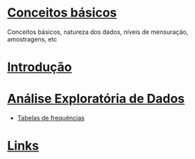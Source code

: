 # [Conceitos básicos](basic/basic.md)
Conceitos básicos, natureza dos dados, níveis de mensuração, amostragens, etc

# [Introdução](intro.md)

# [Análise Exploratória de Dados](aed/aed.md)
+ [Tabelas de frequências](basic/tabelas_frequencias.md) 

# [Links](links.md)
